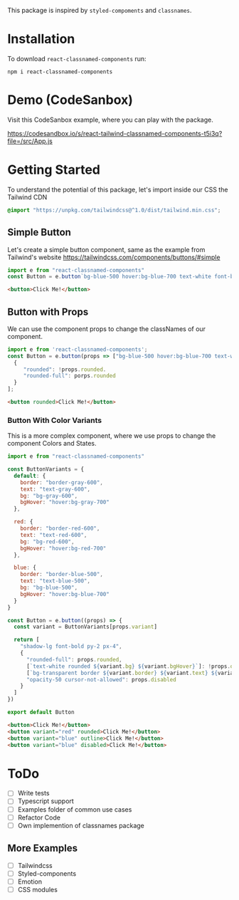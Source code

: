This package is inspired by `styled-compoments` and `classnames`.

# Installation

To download `react-classnamed-components` run:

```
npm i react-classnamed-components
```

# Demo (CodeSanbox)

Visit this CodeSanbox example, where you can play with the package.

https://codesandbox.io/s/react-tailwind-classnamed-components-t5i3q?file=/src/App.js

# Getting Started

To understand the potential of this package, let's import inside our CSS the Tailwind CDN

```css
@import "https://unpkg.com/tailwindcss@^1.0/dist/tailwind.min.css";
```

## Simple Button

Let's create a simple button component, same as the example from Tailwind's website
https://tailwindcss.com/components/buttons/#simple

```js
import e from "react-classnamed-components"
const Button = e.button`bg-blue-500 hover:bg-blue-700 text-white font-bold py-2 px-4 rounded"`
```

```html
<button>Click Me!</button>
```

## Button with Props

We can use the component props to change the classNames of our component.

```js
import e from 'react-classnamed-components';
const Button = e.button(props => ["bg-blue-500 hover:bg-blue-700 text-white font-bold py-2 px-4",
  {
     "rounded": !props.rounded.
     "rounded-full": porps.rounded
  }
];
```

```html
<button rounded>Click Me!</button>
```

### Button With Color Variants

This is a more complex component, where we use props to change the component Colors and States.

```js
import e from "react-classnamed-components"

const ButtonVariants = {
  default: {
    border: "border-gray-600",
    text: "text-gray-600",
    bg: "bg-gray-600",
    bgHover: "hover:bg-gray-700"
  },

  red: {
    border: "border-red-600",
    text: "text-red-600",
    bg: "bg-red-600",
    bgHover: "hover:bg-red-700"
  },

  blue: {
    border: "border-blue-500",
    text: "text-blue-500",
    bg: "bg-blue-500",
    bgHover: "hover:bg-blue-700"
  }
}

const Button = e.button((props) => {
  const variant = ButtonVariants[props.variant]

  return [
    "shadow-lg font-bold py-2 px-4",
    {
      "rounded-full": props.rounded,
      [`text-white rounded ${variant.bg} ${variant.bgHover}`]: !props.outline,
      [`bg-transparent border ${variant.border} ${variant.text} ${variant.bgHover} hover:text-white `]: props.outline,
      "opacity-50 cursor-not-allowed": props.disabled
    }
  ]
})

export default Button
```

```html
<button>Click Me!</button>
<button variant="red" rounded>Click Me!</button>
<button variant="blue" outline>Click Me!</button>
<button variant="blue" disabled>Click Me!</button>
```

# ToDo

- [ ] Write tests
- [ ] Typescript support
- [ ] Examples folder of common use cases
- [ ] Refactor Code
- [ ] Own implemention of classnames package

## More Examples

- [ ] Tailwindcss
- [ ] Styled-components
- [ ] Emotion
- [ ] CSS modules
